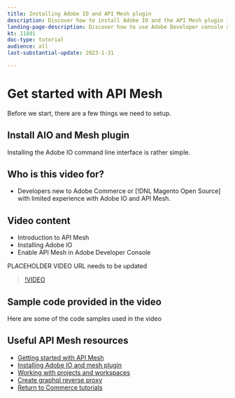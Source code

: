```yaml
---
title: Installing Adobe IO and API Mesh plugin
description: Discover how to install Adobe IO and the API Mesh plugin in the Adobe Developer Console
landing-page-description: Discover how to use Adobe Developer console and install the Adobe IO with API Mesh plugin.
kt: 11801
doc-type: tutorial
audience: all
last-substantial-update: 2023-1-31

---
```


# Get started with API Mesh

Before we start, there are a few things we need to setup. 

## Install AIO and Mesh plugin

Installing the Adobe IO command line interface is rather simple. 

## Who is this video for?

* Developers new to Adobe Commerce or [!DNL Magento Open Source] with limited experience with Adobe IO and API Mesh.

## Video content

* Introduction to API Mesh
* Installing Adobe IO
* Enable API Mesh in Adobe Developer Console

PLACEHOLDER VIDEO URL needs to be updated
>[!VIDEO](https://video.tv.adobe.com/v/123456789)

## Sample code provided in the video

Here are some of the code samples used in the video

## Useful API Mesh resources

* [Getting started with API Mesh](./getting-started-api-mesh.md)
* [Installing Adobe IO and mesh plugin](./installing-aio-mesh-plugin.md)
* [Working with projects and workspaces](./aio-projects-workspaces.md)
* [Create graphql reverse proxy](./graphql-reverse-proxy.md)
* [Return to Commerce tutorials](https://experienceleague.adobe.com/docs/commerce-learn/tutorials/overview.html)